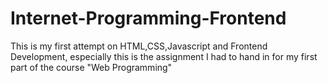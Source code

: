 # Internet-Programming-Frontend
This is my first attempt on HTML,CSS,Javascript and Frontend Development, especially this is the assignment I had to hand in for my first part of the course "Web Programming"

